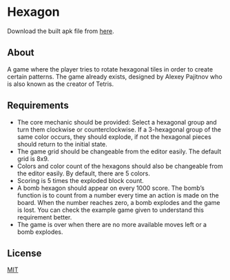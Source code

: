 # Hexagon
Download the built apk file from [here](https://github.com/musapkahraman/Hexagon/raw/master/HexagonMusapKahraman/Builds/HexagonMusapKahraman.apk).

## About

A game where the player tries to rotate hexagonal tiles in order to
create certain patterns. The game already exists, designed by Alexey Pajitnov who is
also known as the creator of Tetris.

## Requirements

- The core mechanic should be provided: Select a hexagonal group and turn them
clockwise or counterclockwise. If a 3-hexagonal group of the same color occurs, they
should explode, if not the hexagonal pieces should return to the initial state.
- The game grid should be changeable from the editor easily. The default grid is 8x9.
- Colors and color count of the hexagons should also be changeable from the editor
easily. By default, there are 5 colors.
- Scoring is 5 times the exploded block count.
- A bomb hexagon should appear on every 1000 score. The bomb’s function is to
count from a number every time an action is made on the board. When the number
reaches zero, a bomb explodes and the game is lost. You can check the example
game given to understand this requirement better.
- The game is over when there are no more available moves left or a bomb explodes.

## License
[MIT](https://choosealicense.com/licenses/mit/)
